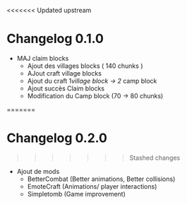 <<<<<<< Updated upstream
# Changelog 0.1.0

- MAJ claim blocks
	- Ajout des villages blocks ( 140 chunks ) 
	- AJout craft village blocks
	- Ajout du craft 1*village block -> 2* camp block
	- Ajout succès Claim blocks
 	- Modification du Camp block (70 -> 80 chunks) 	 

=======
# Changelog 0.2.0
>>>>>>> Stashed changes

- Ajout de mods
	- BetterCombat (Better animations, Better collisions)
	- EmoteCraft (Animations/ player interactions) 
	- Simpletomb (Game improvement)

